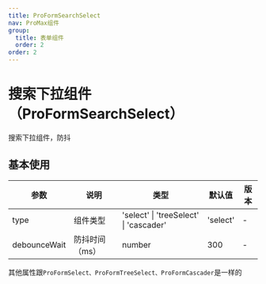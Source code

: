 ```yaml
---
title: ProFormSearchSelect
nav: ProMax组件
group:
  title: 表单组件
  order: 2
order: 2
---
```


# 搜索下拉组件（ProFormSearchSelect）

搜索下拉组件，防抖

## 基本使用

<code src="./demos/pro-form-search-select/demo1.tsx"></code>

| 参数         | 说明           | 类型                                   | 默认值   | 版本 |
| ------------ | -------------- | -------------------------------------- | -------- | ---- |
| type         | 组件类型       | 'select' \| 'treeSelect' \| 'cascader' | 'select' | -    |
| debounceWait | 防抖时间（ms） | number                                 | 300      | -    |

其他属性跟`ProFormSelect、ProFormTreeSelect、ProFormCascader`是一样的
